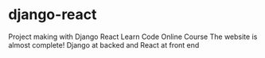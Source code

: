 # django-react
Project making with Django React Learn Code Online Course
The website is almost complete!
Django at backed and React at front end
